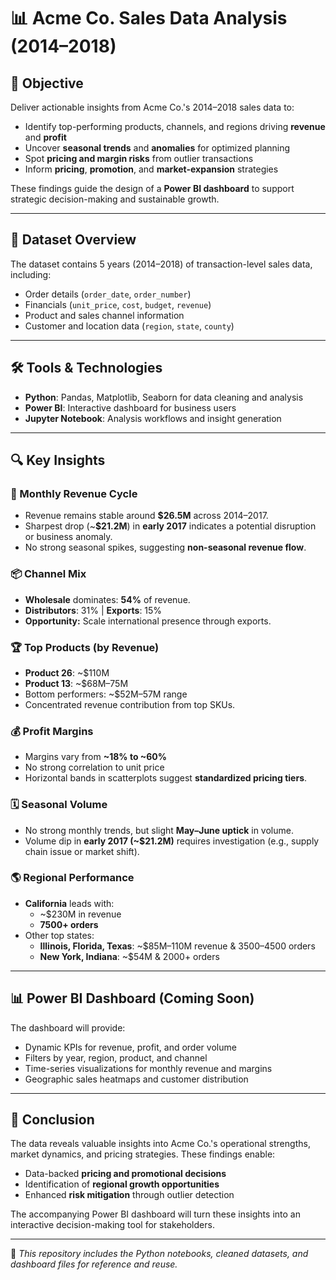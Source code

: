 # 📊 Acme Co. Sales Data Analysis (2014–2018)

## 🎯 Objective

Deliver actionable insights from Acme Co.'s 2014–2018 sales data to:

- Identify top-performing products, channels, and regions driving **revenue** and **profit**
- Uncover **seasonal trends** and **anomalies** for optimized planning
- Spot **pricing and margin risks** from outlier transactions
- Inform **pricing**, **promotion**, and **market-expansion** strategies

These findings guide the design of a **Power BI dashboard** to support strategic decision-making and sustainable growth.

---

## 📂 Dataset Overview

The dataset contains 5 years (2014–2018) of transaction-level sales data, including:

- Order details (`order_date`, `order_number`)
- Financials (`unit_price`, `cost`, `budget`, `revenue`)
- Product and sales channel information
- Customer and location data (`region`, `state`, `county`)

---

## 🛠️ Tools & Technologies

- **Python**: Pandas, Matplotlib, Seaborn for data cleaning and analysis
- **Power BI**: Interactive dashboard for business users
- **Jupyter Notebook**: Analysis workflows and insight generation

---

## 🔍 Key Insights

### 📆 Monthly Revenue Cycle
- Revenue remains stable around **$26.5M** across 2014–2017.
- Sharpest drop (~**$21.2M**) in **early 2017** indicates a potential disruption or business anomaly.
- No strong seasonal spikes, suggesting **non-seasonal revenue flow**.

### 📦 Channel Mix
- **Wholesale** dominates: **54%** of revenue.
- **Distributors**: 31% | **Exports**: 15%
- **Opportunity:** Scale international presence through exports.

### 🏆 Top Products (by Revenue)
- **Product 26**: ~$110M
- **Product 13**: ~$68M–75M
- Bottom performers: ~$52M–57M range
- Concentrated revenue contribution from top SKUs.

### 💰 Profit Margins
- Margins vary from **~18% to ~60%**
- No strong correlation to unit price
- Horizontal bands in scatterplots suggest **standardized pricing tiers**.

### 🗓️ Seasonal Volume
- No strong monthly trends, but slight **May–June uptick** in volume.
- Volume dip in **early 2017 (~$21.2M)** requires investigation (e.g., supply chain issue or market shift).

### 🌎 Regional Performance
- **California** leads with:
  - ~$230M in revenue
  - **7500+ orders**
- Other top states:
  - **Illinois, Florida, Texas**: ~$85M–110M revenue & 3500–4500 orders
  - **New York, Indiana**: ~$54M & 2000+ orders

---

## 📊 Power BI Dashboard (Coming Soon)

The dashboard will provide:

- Dynamic KPIs for revenue, profit, and order volume
- Filters by year, region, product, and channel
- Time-series visualizations for monthly revenue and margins
- Geographic sales heatmaps and customer distribution

---

## 📌 Conclusion

The data reveals valuable insights into Acme Co.'s operational strengths, market dynamics, and pricing strategies. These findings enable:

- Data-backed **pricing and promotional decisions**
- Identification of **regional growth opportunities**
- Enhanced **risk mitigation** through outlier detection

The accompanying Power BI dashboard will turn these insights into an interactive decision-making tool for stakeholders.

---

📁 *This repository includes the Python notebooks, cleaned datasets, and dashboard files for reference and reuse.*
